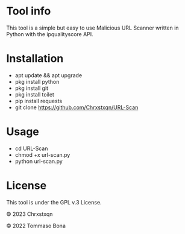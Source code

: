

# Tool info
This tool is a simple but easy to use Malicious URL Scanner written in Python with the ipqualityscore API.

# Installation
* apt update && apt upgrade
* pkg install python
* pkg install git
* pkg install toilet
* pip install requests
* git clone https://github.com/Chrxstxqn/URL-Scan

# Usage
* cd URL-Scan
* chmod +x url-scan.py
* python url-scan.py

# License
This tool is under the GPL v.3 License.

© 2023 Chrxstxqn



© 2022 Tommaso Bona

